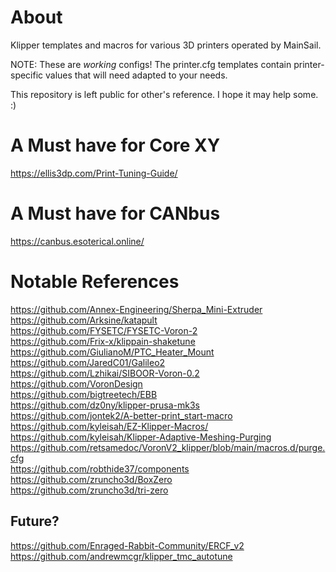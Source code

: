 # About
Klipper templates and macros for various 3D printers operated by MainSail.

NOTE: These are *working* configs! The printer.cfg templates contain printer-specific values that will need adapted to your needs.

This repository is left public for other's reference. I hope it may help some. :)

# A Must have for Core XY
https://ellis3dp.com/Print-Tuning-Guide/

# A Must have for CANbus
https://canbus.esoterical.online/

# Notable References
https://github.com/Annex-Engineering/Sherpa_Mini-Extruder<br>
https://github.com/Arksine/katapult<br>
https://github.com/FYSETC/FYSETC-Voron-2<br>
https://github.com/Frix-x/klippain-shaketune<br>
https://github.com/GiulianoM/PTC_Heater_Mount<br>
https://github.com/JaredC01/Galileo2<br>
https://github.com/Lzhikai/SIBOOR-Voron-0.2<br>
https://github.com/VoronDesign<br>
https://github.com/bigtreetech/EBB<br>
https://github.com/dz0ny/klipper-prusa-mk3s<br>
https://github.com/jontek2/A-better-print_start-macro<br>
https://github.com/kyleisah/EZ-Klipper-Macros/<br>
https://github.com/kyleisah/Klipper-Adaptive-Meshing-Purging<br>
https://github.com/retsamedoc/VoronV2_klipper/blob/main/macros.d/purge.cfg<br>
https://github.com/robthide37/components<br>
https://github.com/zruncho3d/BoxZero<br>
https://github.com/zruncho3d/tri-zero<br>

## Future?
https://github.com/Enraged-Rabbit-Community/ERCF_v2<br>
https://github.com/andrewmcgr/klipper_tmc_autotune<br>
